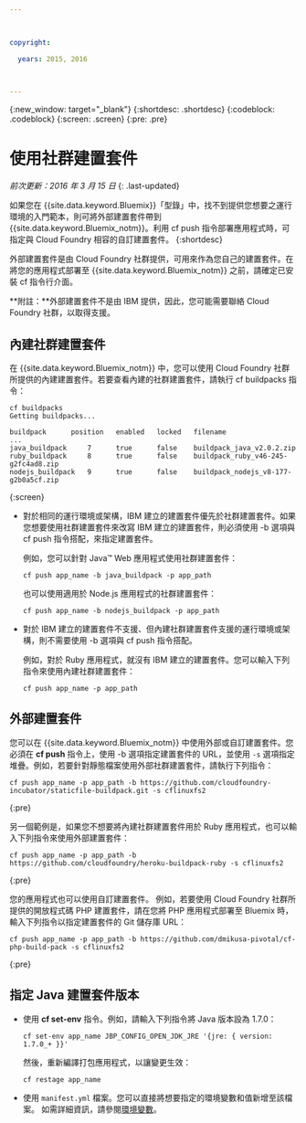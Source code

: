 ```yaml
---

 

copyright:

  years: 2015, 2016

 

---
```


{:new_window: target="_blank"}
{:shortdesc: .shortdesc}
{:codeblock: .codeblock}
{:screen: .screen}
{:pre: .pre}

# 使用社群建置套件
*前次更新：2016 年 3 月 15 日*
{: .last-updated}

如果您在 {{site.data.keyword.Bluemix}}「型錄」中，找不到提供您想要之運行環境的入門範本，則可將外部建置套件帶到 {{site.data.keyword.Bluemix_notm}}。利用 cf push 指令部署應用程式時，可指定與 Cloud Foundry 相容的自訂建置套件。
{:shortdesc}

外部建置套件是由 Cloud Foundry 社群提供，可用來作為您自己的建置套件。在將您的應用程式部署至 {{site.data.keyword.Bluemix_notm}} 之前，請確定已安裝 cf 指令行介面。

**附註：**外部建置套件不是由 IBM 提供，因此，您可能需要聯絡 Cloud Foundry 社群，以取得支援。

## 內建社群建置套件

在 {{site.data.keyword.Bluemix_notm}} 中，您可以使用 Cloud Foundry 社群所提供的內建建置套件。若要查看內建的社群建置套件，請執行 cf buildpacks 指令：

```
cf buildpacks
Getting buildpacks...

buildpack      position   enabled   locked   filename
...
java_buildpack     7      true      false    buildpack_java_v2.0.2.zip
ruby_buildpack     8      true      false    buildpack_ruby_v46-245-g2fc4ad8.zip
nodejs_buildpack   9      true      false    buildpack_nodejs_v8-177-g2b0a5cf.zip
```
{:screen}

<ul>

<li>
對於相同的運行環境或架構，IBM 建立的建置套件優先於社群建置套件。如果您想要使用社群建置套件來改寫 IBM 建立的建置套件，則必須使用 -b 選項與 cf push 指令搭配，來指定建置套件。<p>例如，您可以針對 Java™ Web 應用程式使用社群建置套件：</p>
<pre class="pre"><code>cf push app_name -b java_buildpack -p app_path</code></pre>
<p>也可以使用適用於 Node.js 應用程式的社群建置套件：</p>
<pre class="pre"><code>cf push app_name -b nodejs_buildpack -p app_path</code></pre>
</li>

<li>
<p>對於 IBM 建立的建置套件不支援、但內建社群建置套件支援的運行環境或架構，則不需要使用 -b 選項與 cf push 指令搭配。</p><p>例如，對於 Ruby 應用程式，就沒有 IBM 建立的建置套件。您可以輸入下列指令來使用內建社群建置套件：</p>
<pre class="pre"><code>cf push app_name -p app_path</code></pre>
</li>
</ul>

## 外部建置套件

您可以在 {{site.data.keyword.Bluemix_notm}} 中使用外部或自訂建置套件。您必須在 **cf push** 指令上，使用 -b 選項指定建置套件的 URL，並使用 ```-s``` 選項指定堆疊。例如，若要針對靜態檔案使用外部社群建置套件，請執行下列指令：


```
cf push app_name -p app_path -b https://github.com/cloudfoundry-incubator/staticfile-buildpack.git -s cflinuxfs2
```
{:pre}

另一個範例是，如果您不想要將內建社群建置套件用於 Ruby 應用程式，也可以輸入下列指令來使用外部建置套件：

```
cf push app_name -p app_path -b https://github.com/cloudfoundry/heroku-buildpack-ruby -s cflinuxfs2
```
{:pre}

您的應用程式也可以使用自訂建置套件。
例如，若要使用 Cloud Foundry 社群所提供的開放程式碼 PHP 建置套件，請在您將 PHP 應用程式部署至 Bluemix 時，輸入下列指令以指定建置套件的 Git 儲存庫 URL：

```
cf push app_name -p app_path -b https://github.com/dmikusa-pivotal/cf-php-build-pack -s cflinuxfs2
```
{:pre}

## 指定 Java 建置套件版本

<ul>
<li>
使用 <strong>cf set-env</strong> 指令。例如，請輸入下列指令將 Java 版本設為 1.7.0：
<pre class="pre"><code>cf set-env app_name JBP_CONFIG_OPEN_JDK_JRE &#39;{jre: { version: 1.7.0_+ }}&#39;</code></pre>
<p>然後，重新編譯打包應用程式，以讓變更生效：
</p>
<pre class="pre"><code>cf restage app_name</code></pre>
</li>
<li>
使用 <code>manifest.yml</code> 檔案。您可以直接將想要指定的環境變數和值新增至該檔案。
如需詳細資訊，請參閱<a href="https://docs.cloudfoundry.org/devguide/deploy-apps/manifest.html#env-block">環境變數</a>。</li></ul>
  

